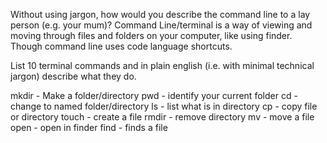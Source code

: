 Without using jargon, how would you describe the command line to a lay person (e.g. your mum)?
Command Line/terminal is a way of viewing and moving through files and folders on your computer, like using finder. Though command line uses code language shortcuts.

List 10 terminal commands and in plain english (i.e. with minimal technical jargon) describe what they do.

mkdir - Make a folder/directory
pwd - identify your current folder
cd - change to named folder/directory
ls - list what is in directory
cp - copy file or directory
touch - create a file
rmdir - remove directory
mv - move a file
open - open in finder
find - finds a file
